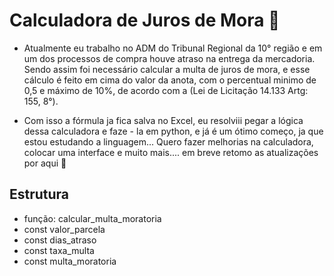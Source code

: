# Calculadora de Juros de Mora 📅

- Atualmente eu trabalho no ADM do Tribunal Regional da 10° região e em um dos
processos de compra houve atraso na entrega da mercadoria. 
Sendo assim foi necessário calcular a multa de juros de mora, e esse cálculo é feito 
em cima do valor da anota, com o percentual minimo de 0,5 e máximo de 10%, de acordo com a (Lei de Licitação 14.133 Artg: 155, 8°).

- Com isso a fórmula ja fica salva no Excel, eu resolviii pegar a lógica dessa calculadora e faze - la em python, e já é um ótimo começo,
  ja que estou estudando a linguagem... Quero fazer melhorias na calculadora, colocar uma interface e muito mais.... em breve retomo as atualizações por aqui 👋


## Estrutura 

- função: calcular_multa_moratoria
- const valor_parcela
- const dias_atraso
- const taxa_multa
- const multa_moratoria
